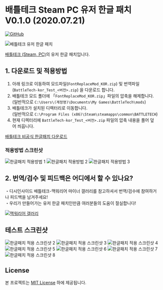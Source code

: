 # 배틀테크 Steam PC 유저 한글 패치 V0.1.0 (2020.07.21)
[![GitHub](https://img.shields.io/badge/License-MIT-yellow.svg)](https://github.com/TariTomo/BattleTech-Korean-Localization/blob/master/LICENSE)

![배틀테크 유저 한글 패치](./screenshot/3.png)

[배틀테크 (Steam, PC)](https://store.steampowered.com/app/637090/BATTLETECH/)의 유저 한글 패치입니다.<br>


## 1. 다운로드 및 적용방법

1. 아래 링크로 이동하여 모드파일(`FontReplaceMod_KOR.zip`) 및 번역파일(`BattleTech-kor_Test_<버전>.zip`) 을 다운로드 합니다.
2. 배틀테크 모드 폴더에 「`FontReplaceMod_KOR.zip`」파일의 압축을 해제합니다.<br>(일반적으로 `C:\Users\(계정명)\Documents\My Games\BattleTech\mods`)
2. 배틀테크가 설치된 디렉터리로 이동합니다.<br>(일반적으로 `C:\Program Files (x86)\Steam\steamapps\common\BATTLETECH`)
3. 현재 디렉터리에 `BattleTech-kor_Test_<버전>.zip` 파일의 압축 내용을 풀어 덮어 씌웁니다.


[배틀테크 비공식 한글패치 다운로드](https://drive.google.com/drive/folders/1AAj6vKO8D8C2-hfrxVvLAusnGER5t_ij?usp=sharing)



### 적용방법 스크린샷
![한글패치 적용방법 1](./screenshot/1.png)
![한글패치 적용방법 2](./screenshot/2.png)
![한글패치 적용방법 3](./screenshot/3.png)


## 2. 번역/검수 및 피드백은 어디에서 할 수 있나요?
・디시인사이드 배틀테크-맥워리어 마이너 갤러리를 참고하셔서 번역/검수에 참여하거나 피드백을 남겨주세요!<br>
・우리가 만들어가는 유저 한글 패치인만큼 여러분들의 도움이 절실합니다!<br>

[![맥워리어 갤러리](./screenshot/dcgall.jpg)](https://gall.dcinside.com/mgallery/board/view/?id=mwo&no=1948&_rk=unp&page=1)


## 테스트 스크린샷
![한글패치 적용 스크린샷 2](./screenshot/test_V0.1.0/2.png)
![한글패치 적용 스크린샷 3](./screenshot/test_V0.1.0/3.png)
![한글패치 적용 스크린샷 4](./screenshot/test_V0.1.0/4.png)
![한글패치 적용 스크린샷 5](./screenshot/test_V0.1.0/5.png)
![한글패치 적용 스크린샷 6](./screenshot/test_V0.1.0/6.png)
![한글패치 적용 스크린샷 7](./screenshot/test_V0.1.0/7.png)
![한글패치 적용 스크린샷 8](./screenshot/test_V0.1.0/8.png)

## License

본 프로젝트는 [MIT License](./LICENSE) 하에 제공됩니다.
